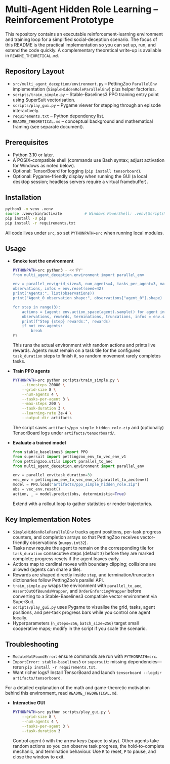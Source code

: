 # Multi-Agent Hidden Role Learning – Reinforcement Prototype

This repository contains an executable reinforcement-learning environment and training loop for a simplified social-deception scenario. The focus of this README is the practical implementation so you can set up, run, and extend the code quickly. A complementary theoretical write-up is available in `README_THEORETICAL.md`.

## Repository Layout

- `src/multi_agent_deception/environment.py` – PettingZoo `ParallelEnv` implementation (`SimpleHiddenRoleParallelEnv`) plus helper factories.
- `scripts/train_simple.py` – Stable-Baselines3 PPO training entry point using SuperSuit vectorisation.
- `scripts/play_gui.py` – Pygame viewer for stepping through an episode interactively.
- `requirements.txt` – Python dependency list.
- `README_THEORETICAL.md` – conceptual background and mathematical framing (see separate document).

## Prerequisites

- Python 3.10 or later.
- A POSIX-compatible shell (commands use Bash syntax; adjust activation for Windows as noted below).
- Optional: TensorBoard for logging (`pip install tensorboard`).
- Optional: Pygame-friendly display when running the GUI (a local desktop session; headless servers require a virtual framebuffer).

## Installation

```bash
python3 -m venv .venv
source .venv/bin/activate          # Windows PowerShell: .venv\Scripts\Activate.ps1
pip install -U pip
pip install -r requirements.txt
```

All code lives under `src`, so set `PYTHONPATH=src` when running local modules.

## Usage

- **Smoke test the environment**

  ```bash
  PYTHONPATH=src python3 - <<'PY'
  from multi_agent_deception.environment import parallel_env

  env = parallel_env(grid_size=8, num_agents=4, tasks_per_agent=3, max_steps=200, task_duration=3)
  observations, infos = env.reset(seed=42)
  print("Agents:", list(observations))
  print("Agent_0 observation shape:", observations["agent_0"].shape)

  for step in range(3):
      actions = {agent: env.action_space(agent).sample() for agent in env.agents}
      observations, rewards, terminations, truncations, infos = env.step(actions)
      print(f"Step {step} rewards:", rewards)
      if not env.agents:
          break
  PY
  ```

  This runs the actual environment with random actions and prints live rewards.
  Agents must remain on a task tile for the configured `task_duration` steps to finish it, so random movement rarely completes tasks.

- **Train PPO agents**

  ```bash
  PYTHONPATH=src python scripts/train_simple.py \
      --timesteps 20000 \
      --grid-size 8 \
      --num-agents 4 \
      --tasks-per-agent 3 \
      --max-steps 200 \
      --task-duration 3 \
      --learning-rate 3e-4 \
      --output-dir artifacts
  ```

  The script saves `artifacts/ppo_simple_hidden_role.zip` and (optionally) TensorBoard logs under `artifacts/tensorboard/`.

- **Evaluate a trained model**

  ```python
  from stable_baselines3 import PPO
  from supersuit import pettingzoo_env_to_vec_env_v1
  from pettingzoo.utils import parallel_to_aec
  from multi_agent_deception.environment import parallel_env

  env = parallel_env(task_duration=3)
  vec_env = pettingzoo_env_to_vec_env_v1(parallel_to_aec(env))
  model = PPO.load("artifacts/ppo_simple_hidden_role.zip")
  obs = vec_env.reset()
  action, _ = model.predict(obs, deterministic=True)
  ```

  Extend with a rollout loop to gather statistics or render trajectories.

## Key Implementation Notes

- `SimpleHiddenRoleParallelEnv` tracks agent positions, per-task progress counters, and completion arrays so that PettingZoo receives vector-friendly observations (`numpy.int32`).
- Tasks now require the agent to remain on the corresponding tile for `task_duration` consecutive steps (default `3`) before they are marked complete; progress resets if the agent leaves early.
- Actions map to cardinal moves with boundary clipping; collisions are allowed (agents can share a tile).
- Rewards are shaped directly inside `step`, and termination/truncation dictionaries follow PettingZoo’s parallel API.
- `train_simple.py` wraps the environment with `parallel_to_aec`, `AssertOutOfBoundsWrapper`, and `OrderEnforcingWrapper` before converting to a Stable-Baselines3 compatible vector environment via SuperSuit.
- `scripts/play_gui.py` uses Pygame to visualise the grid, tasks, agent positions, and per-task progress bars while you control one agent locally.
- Hyperparameters (`n_steps=256`, `batch_size=256`) target small cooperative maps; modify in the script if you scale the scenario.

## Troubleshooting

- `ModuleNotFoundError`: ensure commands are run with `PYTHONPATH=src`.
- `ImportError: stable-baselines3` or `supersuit`: missing dependencies—rerun `pip install -r requirements.txt`.
- Want richer logs? Install TensorBoard and launch `tensorboard --logdir artifacts/tensorboard`.

For a detailed explanation of the math and game-theoretic motivation behind this environment, read `README_THEORETICAL.md`.
- **Interactive GUI**

  ```bash
  PYTHONPATH=src python scripts/play_gui.py \
      --grid-size 8 \
      --num-agents 4 \
      --tasks-per-agent 3 \
      --task-duration 3
  ```

  Control agent `0` with the arrow keys (space to stay). Other agents take random actions so you can observe task progress, the hold-to-complete mechanic, and termination behaviour. Use `R` to reset, `P` to pause, and close the window to exit.
